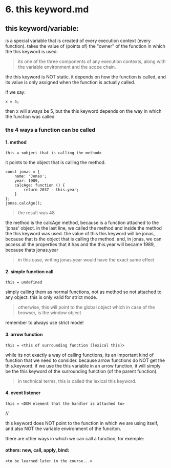 # 6. this keyword.md

## this keyword/variable:

is a special variable that is created of every execution context (every function). takes the value of (points of) the "owner" of the function in which the this keyword is used.

> its one of the three components of any execution contexts, along with the variable environment and the scope chain.

the this keyword is NOT static. it depends on how the function is called, and its value is only assigned when the function is actually called.

if we say:

    x = 5;

then x will always be 5, but the this keyword depends on the way in which the function was called

### the 4 ways a function can be called

#### 1. method

    this = <object that is calling the method>

it points to the object that is calling the method.

    const jonas = {
        name: 'Jonas';
        year: 1989,
        calcAge: function () {
            return 2037 - this.year;
        }
    };
    jonas.calcAge();

> the result was 48

the method is the calcAge method, because is a function attached to the 'jonas' object. in the last line, we called the method and inside the method the this keyword was used. the value of this this keyword will be jonas, because that is the object that is calling the method.
and, in jonas, we can access all the properties that it has and the this.year will became 1989, because thats jonas.year

> in this case, writing jonas.year would have the exact same effect

#### 2. simple function call

    this = undefined

simply calling them as normal functions, not as method so not attached to any object. this is only valid for strict mode.

> otherwise, this will point to the global object which in case of the browser, is the window object

remember to always use strict mode!

#### 3. arrow function

    this = <this of surrounding function (lexical this)>

while its not exactly a way of calling functions, its an important kind of function that we need to consider. because arrow functions do NOT get the this.keyword. if we use the this variable in an arrow function, it will simply be the this keyword of the surrounding function (of the parent function).

> in technical terms, this is called the lexical this keyword.

#### 4. event listener

    this = <DOM element that the handler is attached to>

//

this keyword does NOT point to the function in which we are using itself, and also NOT the variable environment of the funciton.

there are other ways in which we can call a function, for exemple:

#### others: new, call, apply, bind:

    <to be learned later in the course...>
